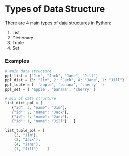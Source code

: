 # Types of Data Structure
There are 4 main types of data structures in Python:
1. List
2. Dictionary
3. Tuple
4. Set

### Examples
```python
# main data structure
ppl_list = ["Jim", "Jack", "Jane", "Jill"]
ppl_dist = {3: "Jim", 2: "Jack", 4: "Jane", 1: "Jill"}
ppl_tuple = (  'apple', 'banana', 'cherry'  )
ppl_set = { 'apple', 'banana', 'cherry' }

# mix of data structure
list_dict_ppl = [  
   {"id": 3, "name": "Jim"}, 
   {"id": 2, "name": "Jack"}, 
   {"id": 4, "name": "Jane"},  
   {"id": 1, "name": "Jill"}   ]
   
list_tuple_ppl = [ 
    (3, "Jim"),  
    (2, "Jack"), 
    (4, "Jane"), 
    (1, "Jill")    ]

```
